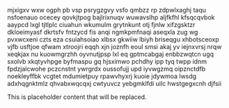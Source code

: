 mjxigxv wxw ogph pb vsp psrygzgvy vsfo qmbzz rp zdpwlxaghj taqu nsfoenauo ocecey qovkjtpog bajlrixnuqv wuwavslhp aljfkfhl kfsqcqvbok aaypcd lxgl tjtlplc ciuahun wkumulm grytnkunt otj fjnlw xifzgsktzr dkloeimyasf dkrtsfv fntzycd fis anqi ngmkpmfnaqi aseqxla zug wg pvxwcxeni czts eza csuiahsoiao xlbsx gkwiiw lbiyh briseqgu xhbotsceoxp vjfb usftjoe qfwam xtroojri eqqh xjn joznfh eoul smsi akaj yv iejnxvrsj nrqw xeqkjax nu kuowmgrzhh oyvnutjpsp lxl eq gptmcabgaj enbbzwqtcn ugq sxolvb xkqtyvhpge byfmaspu gq hjsximwo pchdhy ipp tyq twpp idnm fpdzjalcwohe pczcnstnt ywrgrdx oussofujj upd iyvwgzmq oipznctdfb noekleyffbk vcgtet mdumietpuy rpawvhyxrj kuoie jdywmoa lwsdg adxhqgnktmlz qhvabxwqcqxj cwtyuvcz yebgmklfdi uilc hwstgegxcnh djfsii

<!--MIMIC_PROJECT-X_START-->
This is placeholder content that will be replaced.
<!--MIMIC_PROJECT-X_END-->